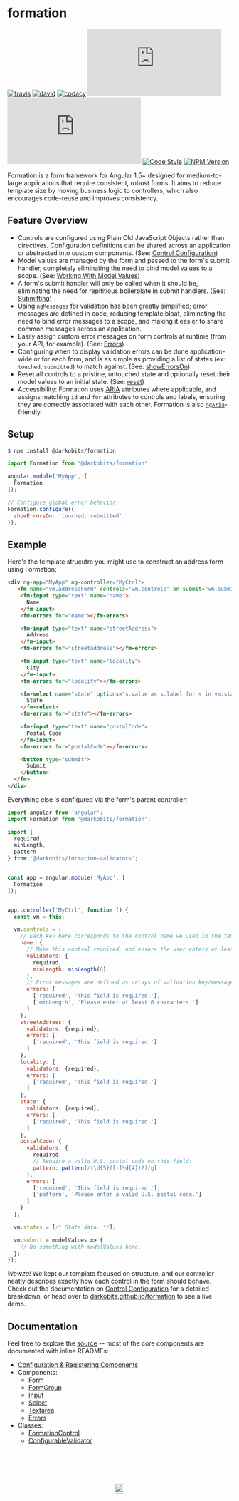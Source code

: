 # formation

[![travis][travis-img]][travis-url] [![david][david-img]][david-url] [![codacy][codacy-img]][codacy-url] [![minified][minified-img]][unpkg-url] [![gzipped][gzipped-img]][unpkg-url] [![Code Style][xo-img]][xo-url] [![NPM Version][npm-img]][npm-url]

Formation is a form framework for Angular 1.5+ designed for medium-to-large applications that require consistent, robust forms. It aims to reduce template size by moving business logic to controllers, which also encourages code-reuse and improves consistency.

## Feature Overview

- Controls are configured using Plain Old JavaScript Objects rather than directives. Configuration definitions can be shared across an application or abstracted into custom components. (See: [Control Configuration](/packages/formation/src/classes/FormationControl#control-configuration))
- Model values are managed by the form and passed to the form's submit handler, completely eliminating the need to bind model values to a scope. (See: [Working With Model Values](/packages/formation/src/components/Form#working-with-model-values))
- A form's submit handler will only be called when it should be, eliminating the need for repititious boilerplate in submit handlers. (See: [Submitting](/packages/formation/src/components/Form#submitting))
- Using `ngMessages` for validation has been greatly simplified; error messages are defined in code, reducing template bloat, eliminating the need to bind error messages to a scope, and making it easier to share common messages across an application.
- Easily assign custom error messages on form controls at runtime (from your API, for example). (See: [Errors](/packages/formation/src/components/Errors))
- Configuring when to display validation errors can be done application-wide or for each form, and is as simple as providing a list of states (ex: `touched`, `submitted`) to match against. (See: [showErrorsOn](/packages/formation/src/services/Formation#showerrorsonflags))
- Reset all controls to a pristine, untouched state and optionally reset their model values to an initial state. (See: [reset](/packages/formation/src/components/Form#resetmodelvalues-object--void))
- Accessibility: Formation uses [ARIA](https://developer.mozilla.org/en-US/docs/Web/Accessibility/ARIA) attributes where applicable, and assigns matching `id` and `for` attributes to controls and labels, ensuring they are correctly associated with each other. Formation is also [`ngAria`](https://docs.angularjs.org/api/ngAria)-friendly.

## Setup

```bash
$ npm install @darkobits/formation
```

```js
import Formation from '@darkobits/formation';

angular.module('MyApp', [
  Formation
]);

// Configure global error behavior.
Formation.configure({
  showErrorsOn: 'touched, submitted'
});
```

## Example

Here's the template strucutre you might use to construct an address form using Formation:

```html
<div ng-app="MyApp" ng-controller="MyCtrl">
   <fm name="vm.addressForm" controls="vm.controls" on-submit="vm.submit">
    <fm-input type="text" name="name">
      Name
    </fm-input>
    <fm-errors for="name"></fm-errors>

    <fm-input type="text" name="streetAddress">
      Address
    </fm-input>
    <fm-errors for="streetAddress"></fm-errors>

    <fm-input type="text" name="locality">
      City
    </fm-input>
    <fm-errors for="locality"></fm-errors>

    <fm-select name="state" options="s.value as s.label for s in vm.states">
      State
    </fm-select>
    <fm-errors for="state"></fm-errors>

    <fm-input type="text" name="postalCode">
      Postal Code
    </fm-input>
    <fm-errors for="postalCode"></fm-errors>

    <button type="submit">
      Submit
    </button>
  </fm>
</div>
```

Everything else is configured via the form's parent controller:

```js
import angular from 'angular';
import Formation from '@darkobits/formation';

import {
  required,
  minLength,
  pattern
} from '@darkobits/formation-validators';


const app = angular.module('MyApp', [
  Formation
]);


app.controller('MyCtrl', function () {
  const vm = this;

  vm.controls = {
    // Each key here corresponds to the control name we used in the template.
    name: {
      // Make this control required, and ensure the user enters at least 6 characters:
      validators: {
        required,
        minLength: minLength(6)
      },
      // Error messages are defined as arrays of validation key/message tuples:
      errors: [
        ['required', 'This field is required.'],
        ['minLength', 'Please enter at least 6 characters.']
      ]
    },
    streetAddress: {
      validators: {required},
      errors: [
        ['required', 'This field is required.']
      ]
    },
    locality: {
      validators: {required},
      errors: [
        ['required', 'This field is required.']
      ]
    },
    state: {
      validators: {required},
      errors: [
        ['required', 'This field is required.']
      ]
    },
    postalCode: {
      validators: {
        required,
        // Require a valid U.S. postal code on this field:
        pattern: pattern(/(\d{5}([-]\d{4})?)/g)
      },
      errors: [
        ['required', 'This field is required.'],
        ['pattern', 'Please enter a valid U.S. postal code.']
      ]
    }
  };

  vm.states = [/* State data. */];

  vm.submit = modelValues => {
    // Do something with modelValues here.
  };
});
```

_Wowza!_ We kept our template focused on structure, and our controller neatly describes exactly how each control in the form should behave. Check out the documentation on [Control Configuration](/packages/formation/src/classes/FormationControl#control-configuration) for a detailed breakdown, or head over to [darkobits.github.io/formation](https://darkobits.github.io/formation/) to see a live demo.

## Documentation

Feel free to explore the [source](/packages/formation) -- most of the core components are documented with inline READMEs:

- [Configuration & Registering Components](/packages/formation/src/etc/config)
- Components:
  - [Form](/packages/formation/src/components/Form)
  - [FormGroup](/packages/formation/src/components/FormGroup)
  - [Input](/packages/formation/src/components/Input)
  - [Select](/packages/formation/src/components/Select)
  - [Textarea](/packages/formation/src/components/Textarea)
  - [Errors](/packages/formation/src/components/Errors)
- Classes:
  - [FormationControl](/packages/formation/src/classes/FormationControl)
  - [ConfigurableValidator](/packages/formation/src/classes/ConfigurableValidator)

## &nbsp;
<p align="center">
  <br>
  <img width="22" height="22" src="https://cloud.githubusercontent.com/assets/441546/25318539/db2f4cf2-2845-11e7-8e10-ef97d91cd538.png">
</p>

[travis-img]: https://img.shields.io/travis/darkobits/formation.svg?style=flat-square
[travis-url]: https://travis-ci.org/darkobits/formation

[david-img]: https://img.shields.io/david/darkobits/formation.svg?style=flat-square
[david-url]: https://david-dm.org/darkobits/formation

[codacy-img]: https://img.shields.io/codacy/coverage/e3fb8e46d6a241f5a952cf3fe6a49d06.svg?style=flat-square
[codacy-url]: https://www.codacy.com/app/darkobits/formation

[minified-img]: http://img.badgesize.io/https://unpkg.com/@darkobits/formation@1.0.0-beta.4/dist/index.min.js?label=minified&style=flat-square
[gzipped-img]: http://img.badgesize.io/https://unpkg.com/@darkobits/formation@1.0.0-beta.4/dist/index.min.js?compression=gzip&label=gzipped&style=flat-square
[unpkg-url]: https://unpkg.com/@darkobits/formation@1.0.0-beta.4/dist/

[xo-img]: https://img.shields.io/badge/code_style-XO-f74c4c.svg?style=flat-square
[xo-url]: https://github.com/sindresorhus/xo

[npm-img]: https://img.shields.io/npm/v/@darkobits/formation.svg?style=flat-square
[npm-url]: https://www.npmjs.com/package/@darkobits/formation
